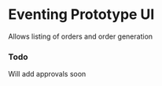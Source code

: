 # Eventing Prototype UI

Allows listing of orders and order generation

### Todo

Will add approvals soon
